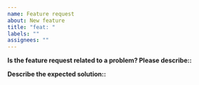 ```yaml
---
name: Feature request
about: New feature
title: "feat: "
labels: ""
assignees: ""
---
```


**Is the feature request related to a problem? Please describe::**
<!-- A clear and concise description of the problem. Example: I'm always frustrated when [...] -->

**Describe the expected solution::**
<!-- A clear and concise description of what you would like to happen. -->
